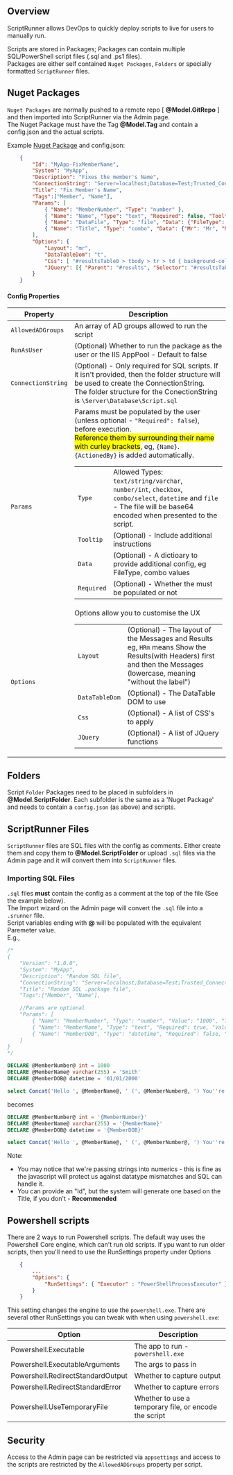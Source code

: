 ## Overview

ScriptRunner allows DevOps to quickly deploy scripts to live for users to manually run.  

Scripts are stored in Packages; Packages can contain multiple SQL/PowerShell script files (.sql and .ps1 files).  
Packages are either self contained `Nuget Packages`, `Folders` or specially formatted `ScriptRunner` files.

## Nuget Packages

`Nuget Packages` are normally pushed to a remote repo [ **@Model.GitRepo** ] and then imported into ScriptRunner via the Admin page.  
The Nuget Package must have the Tag **@Model.Tag** and contain a config.json and the actual scripts.


Example <a href="/files/MyApp_Fix_Name.1.1.3.nupkg">Nuget Package</a> and config.json:

```json
    {
        "Id": "MyApp-FixMemberName",
        "System": "MyApp",
        "Description": "Fixes the member's Name",
        "ConnectionString": "Server=localhost;Database=Test;Trusted_Connection=True;",
        "Title": "Fix Member's Name",
        "Tags":["Member", "Name"],
        "Params": [
            { "Name": "MemberNumber", "Type": "number" },
            { "Name": "Name", "Type": "text", "Required": false, "Tooltip": "Their new Name" },
            { "Name": "DataFile", "Type": "file", "Data": {"FileType": ".csv"} },
            { "Name": "Title", "Type": "combo", "Data": {"Mr": "Mr", "Mrs": "Mrs", "Dr": "Dr"}, "Required": false }
        ],
        "Options": {
            "Layout": "mr",
            "DataTableDom": "t",
            "Css": [ "#resultsTable0 > tbody > tr > td { background-color: orange; cursor: copy; }" ],
            "JQuery": [{ "Parent": "#results", "Selector": "#resultsTable0 > tbody > tr > td:nth-child(1)", "Event": "click", "Function": "let $text = $(evt.target).text();  window.copyText($text, `${evt.data.script.id} ${$text} Copied!`);" }] 
        }
    }
 ```
 
#### Config Properties

| Property           | Description                                                                                                                                                                                                                                                                                                                                                                                                                                                                                                                                                                                                                                                                                                              |
| ------------------ | ------------------------------------------------------------------------------------------------------------------------------------------------------------------------------------------------------------------------------------------------------------------------------------------------------------------------------------------------------------------------------------------------------------------------------------------------------------------------------------------------------------------------------------------------------------------------------------------------------------------------------------------------------------------------------------------------------------------------ |
| `AllowedADGroups`  | An array of AD groups allowed to run the script |
| `RunAsUser`  | (Optional) Whether to run the package as the user or the IIS AppPool - Default to false |
| `ConnectionString` | (Optional) - Only required for SQL scripts. If it isn't provided, then the folder structure will be used to create the ConnectionString.<br />The folder structure for the ConectionString is `\Server\Database\Script.sql`|
| `Params`           | Params must be populated by the user (unless optional - `"Required": false`), before execution.<br /><mark>Reference them by surrounding their name with curley brackets</mark>, eg, `{Name}`. `{ActionedBy}` is added automatically.<table><tbody><tr><td>`Type`</td><td>Allowed Types: `text/string/varchar`, `number/int`, `checkbox`, `combo/select`, `datetime` and `file` - The file will be base64 encoded when presented to the script.</td></tr><tr><td>`Tooltip`</td><td>(Optional) - Include additional instructions</td></tr><tr><td>`Data`</td><td>(Optional) - A dictioary to provide additional config, eg FileType, combo values</td></tr><tr><td>`Required`</td><td>(Optional) - Whether the must be populated or not</td></tr></tbody></table> |
| `Options`          | Options allow you to customise the UX<br /><table><tbody><tr><td>`Layout`</td><td>(Optional) - The layout of the Messages and Results<br />eg, `HRm` means Show the Results(with Headers) first and then the Messages (lowercase, meaning "without the label")</td></tr><tr><td>`DataTableDom`</td><td>(Optional) - The DataTable DOM to use</td></tr><tr><td>`Css`</td><td>(Optional) - A list of CSS's to apply</td></tr><tr><td>`JQuery`</td><td>(Optional) - A list of JQuery functions</td></tr></tbody></table>                                                                                                                                                                                                    |

## Folders

Script `Folder` Packages need to be placed in subfolders in **@Model.ScriptFolder**.  Each subfolder is the same as a 'Nuget Package' and needs to contain a `config.json` (as above) and scripts.

## ScriptRunner Files

`ScriptRunner` files are SQL files with the config as comments.  Either create them and copy them to **@Model.ScriptFolder** or upload `.sql` files via the Admin page and it will convert them into `ScriptRunner` files.

### Importing SQL Files

`.sql` files **must** contain the config as a comment at the top of the file (See the example below).  
The Import wizard on the Admin page will convert the `.sql` file into a `.srunner` file.  
Script variables ending with **@** will be populated with the equivalent Paremeter value.  
E.g., 

```sql
/*
{	
	"Version": "1.0.0",
	"System": "MyApp", 
	"Description": "Random SQL file", 
	"ConnectionString": "Server=localhost;Database=Test;Trusted_Connection=True;",
	"Title": "Random SQL .package file", 
	"Tags":["Member", "Name"], 

	//Params are optional
	"Params": [
		{ "Name": "MemberNumber", "Type": "number", "Value": "1000", "Tooltip": "The MemberNumber" }, 
		{ "Name": "MemberName", "Type": "text", "Required": true, "Value": "Smith", "Tooltip": "Their new Name" },
		{ "Name": "MemberDOB", "Type": "datetime", "Required": false, "Value": "01/01/2000" }
	]
}
*/

DECLARE @MemberNumber@ int = 1000 
DECLARE @MemberName@ varchar(255) = 'Smith' 
DECLARE @MemberDOB@ datetime = '01/01/2000'

select Concat('Hello ', @MemberName@, ' (', @MemberNumber@, ') You''re DOB is ', @MemberDOB@)
```

becomes

```sql
DECLARE @MemberNumber@ int = '{MemberNumber}'
DECLARE @MemberName@ varchar(255) = '{MemberName}' 
DECLARE @MemberDOB@ datetime = '{MemberDOB}'

select Concat('Hello ', @MemberName@, ' (', @MemberNumber@, ') You''re DOB is ', @MemberDOB@)
```

Note: 
* You may notice that we're passing strings into numerics - this is fine as the javascript will protect us against datatype mismatches and SQL can handle it.
* You can provide an "Id", but the system will generate one based on the Title, if you don't - **Recommended**

## Powershell scripts 
There are 2 ways to run Powershell scripts.  The default way uses the Powershell Core engine, which can't run old scripts.
If ypu want to run older scripts, then you'll need to use the RunSettings property under Options
```json
    {
        ...
        "Options": {
            "RunSettings": { "Executor" : "PowerShellProcessExecutor" }
        }
    }
```
This setting changes the engine to use the `powershell.exe`.
There are several other RunSettings you can tweak with when using `powershell.exe`:

| Option                            | Description                                           |
| --------------------------------- | ----------------------------------------------------- |
| Powershell.Executable             | The app to run - `powershell.exe`                     |
| Powershell.ExecutableArguments    | The args to pass in                                   |
| Powershell.RedirectStandardOutput | Whether to capture output                             |
| Powershell.RedirectStandardError  | Whether to capture errors                             |
| Powershell.UseTemporaryFile       | Whether to use a temporary file, or encode the script |


## Security
Access to the Admin page can be restricted via `appsettings` and access to the scripts are restricted by the `AllowedADGroups` property per script.
